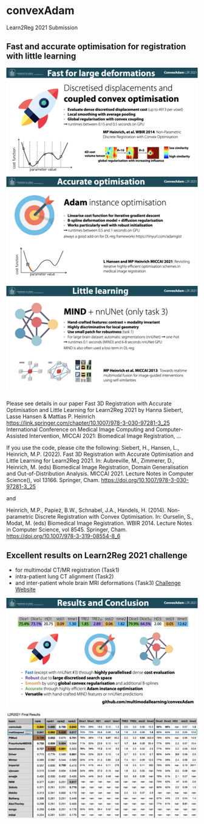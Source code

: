# convexAdam

Learn2Reg 2021 Submission
## Fast and accurate optimisation for registration with little learning

![Slide1](images/L2R_2021_ConvexAdam.002.jpeg?raw=true "Coupled Convex")
![Slide2](images/L2R_2021_ConvexAdam.003.jpeg?raw=true "Coupled Convex")
![Slide3](images/L2R_2021_ConvexAdam.004.jpeg?raw=true "Coupled Convex")

Please see details in our paper Fast 3D Registration with Accurate Optimisation and Little Learning for Learn2Reg 2021
by Hanna Siebert, Lasse Hansen & Mattias P. Heinrich  https://link.springer.com/chapter/10.1007/978-3-030-97281-3_25
International Conference on Medical Image Computing and Computer-Assisted Intervention, MICCAI 2021: Biomedical Image Registration, ...

If you use the code, please cite the following:
Siebert, H., Hansen, L., Heinrich, M.P. (2022). Fast 3D Registration with Accurate Optimisation and Little Learning for Learn2Reg 2021. In: Aubreville, M., Zimmerer, D., Heinrich, M. (eds) Biomedical Image Registration, Domain Generalisation and Out-of-Distribution Analysis. MICCAI 2021. Lecture Notes in Computer Science(), vol 13166. Springer, Cham. https://doi.org/10.1007/978-3-030-97281-3_25

and

Heinrich, M.P., Papież, B.W., Schnabel, J.A., Handels, H. (2014). Non-parametric Discrete Registration with Convex Optimisation. In: Ourselin, S., Modat, M. (eds) Biomedical Image Registration. WBIR 2014. Lecture Notes in Computer Science, vol 8545. Springer, Cham. https://doi.org/10.1007/978-3-319-08554-8_6



## Excellent results on Learn2Reg 2021 challenge
- for multimodal CT/MR registration (Task1) 
- intra-patient lung CT alignment (Task2)
- and inter-patient whole brain MRI deformations (Task3)
[Challenge Website](https://learn2reg.grand-challenge.org)

![Slide4](images/L2R_2021_ConvexAdam.005.jpeg?raw=true "Coupled Convex")

![Results](images/l2r2021_convexAdam.png?raw=true "Results")
